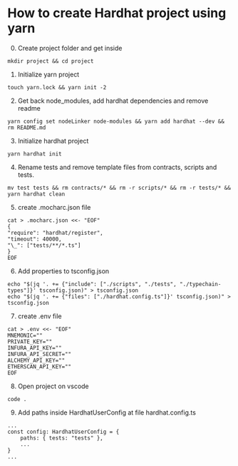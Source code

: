 # How to create Hardhat project using yarn

0. Create project folder and get inside

```
mkdir project && cd project
```

1. Initialize yarn project

```
touch yarn.lock && yarn init -2
```

2. Get back node_modules, add hardhat dependencies and remove readme

```
yarn config set nodeLinker node-modules && yarn add hardhat --dev && rm README.md
```

3. Initialize hardhat project

```
yarn hardhat init
```

4. Rename tests and remove template files from contracts, scripts and tests.

```
mv test tests && rm contracts/* && rm -r scripts/* && rm -r tests/* && yarn hardhat clean
```

5. create .mocharc.json file

```
cat > .mocharc.json <<- "EOF"
{
"require": "hardhat/register",
"timeout": 40000,
"\_": ["tests/**/*.ts"]
}
EOF
```

6. Add properties to tsconfig.json

```
echo "$(jq '. += {"include": ["./scripts", "./tests", "./typechain-types"]}' tsconfig.json)" > tsconfig.json
echo "$(jq '. += {"files": ["./hardhat.config.ts"]}' tsconfig.json)" > tsconfig.json
```

7. create .env file

```
cat > .env <<- "EOF"
MNEMONIC=""
PRIVATE_KEY=""
INFURA_API_KEY=""
INFURA_API_SECRET=""
ALCHEMY_API_KEY=""
ETHERSCAN_API_KEY=""
EOF
```

8. Open project on vscode

```
code .
```

9. Add paths inside HardhatUserConfig at file hardhat.config.ts

```
...
const config: HardhatUserConfig = {
    paths: { tests: "tests" },
    ...
}
...

```
